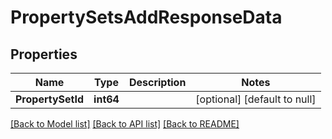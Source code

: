 # PropertySetsAddResponseData

## Properties
Name | Type | Description | Notes
------------ | ------------- | ------------- | -------------
**PropertySetId** | **int64** |  | [optional] [default to null]

[[Back to Model list]](../README.md#documentation-for-models) [[Back to API list]](../README.md#documentation-for-api-endpoints) [[Back to README]](../README.md)



